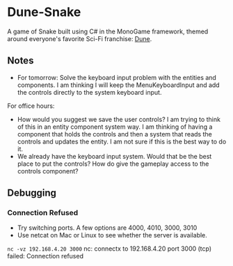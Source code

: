 # Dune-Snake

<!-- TODO ![Gameplay Image](./gameplay.png) -->

A game of Snake built using C# in the MonoGame framework, themed around everyone's favorite Sci-Fi franchise: [Dune](https://www.sfgate.com/sf-culture/article/dune-part-two-review-18678628.php).

<!-- ## Project Description -->

<!-- TODO -->
<!-- Screenshots: -->

## Notes

- For tomorrow: Solve the keyboard input problem with the entities and components. I am thinking I will keep the MenuKeyboardInput and add the controls directly to the system keyboard input.

For office hours:

- How would you suggest we save the user controls? I am trying to think of this in an entity component system way. I am thinking of having a component that holds the controls and then a system that reads the controls and updates the entity. I am not sure if this is the best way to do it.
- We already have the keyboard input system. Would that be the best place to put the controls? How do give the gameplay access to the controls component?


## Debugging

### Connection Refused
- Try switching ports. A few options are 4000, 4010, 3000, 3010
- Use netcat on Mac or Linux to see whether the server is available.

`nc -vz 192.168.4.20 3000`
nc: connectx to 192.168.4.20 port 3000 (tcp) failed: Connection refused
